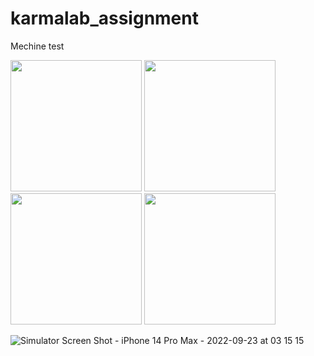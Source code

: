 # karmalab_assignment

Mechine test

<img width='210' src="https://user-images.githubusercontent.com/65447144/191857377-ad14c411-5964-4390-9ec3-f49fd55dd34a.png"/>  <img width='210' src="https://user-images.githubusercontent.com/65447144/191857602-83b52d63-f5ba-4f0b-af97-0972946f1786.png"/>  <img width='210' src="https://user-images.githubusercontent.com/65447144/191857675-2644543f-2333-4bc6-a149-29be492c17f2.png"/>  <img width='210' src="https://user-images.githubusercontent.com/65447144/191857699-01f98fd2-2398-4def-9642-72b68d2d3a8d.png"/>




![Simulator Screen Shot - iPhone 14 Pro Max - 2022-09-23 at 03 15 15](https://user-images.githubusercontent.com/65447144/191857699-01f98fd2-2398-4def-9642-72b68d2d3a8d.png)
